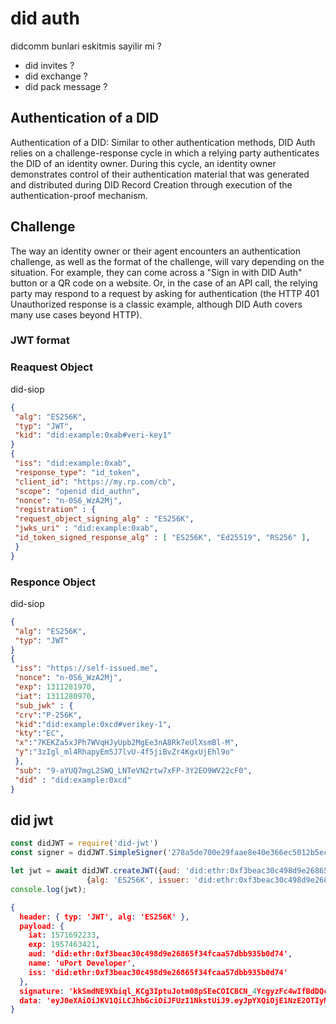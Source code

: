 # did auth

didcomm bunlari eskitmis sayilir mi ?
- did invites ?
- did exchange ?
- did pack message ?

## Authentication of a DID

Authentication of a DID: Similar to other authentication methods, DID Auth relies on a challenge-response cycle in which a relying party authenticates the DID of an identity owner. During this cycle, an identity owner demonstrates control of their authentication material that was generated and distributed during DID Record Creation through execution of the authentication-proof mechanism.

## Challenge
The way an identity owner or their agent encounters an authentication challenge, as well as the format of the challenge, will vary depending on the situation. For example, they can come across a "Sign in with DID Auth" button or a QR code on a website. Or, in the case of an API call, the relying party may respond to a request by asking for authentication (the HTTP 401 Unauthorized response is a classic example, although DID Auth covers many use cases beyond HTTP).


### JWT format

### Reaquest Object 
did-siop
```json
{
 "alg": "ES256K",
 "typ": "JWT",
 "kid": "did:example:0xab#veri-key1"
}
{
 "iss": "did:example:0xab",
 "response_type": "id_token",
 "client_id": "https://my.rp.com/cb",
 "scope": "openid did_authn",
 "nonce": "n-0S6_WzA2Mj",
 "registration" : {
 "request_object_signing_alg" : "ES256K",
 "jwks_uri" : "did:example:0xab",
 "id_token_signed_response_alg" : [ "ES256K", "Ed25519", "RS256" ],
 }
}
```


### Responce Object 
did-siop
```json
{
 "alg": "ES256K",
 "typ": "JWT"
}
{
 "iss": "https://self-issued.me",
 "nonce": "n-0S6_WzA2Mj",
 "exp": 1311281970,
 "iat": 1311280970,
 "sub_jwk" : {
 "crv":"P-256K",
 "kid":"did:example:0xcd#verikey-1",
 "kty":"EC",
 "x":"7KEKZa5xJPh7WVqHJyUpb2MgEe3nA8Rk7eUlXsmBl-M",
 "y":"3zIgl_ml4RhapyEm5J7lvU-4f5jiBvZr4KgxUjEhl9o"
 },
 "sub": "9-aYUQ7mgL2SWQ_LNTeVN2rtw7xFP-3Y2EO9WV22cF0",
 "did" : "did:example:0xcd"
}
```


## did jwt

```javascript
const didJWT = require('did-jwt')
const signer = didJWT.SimpleSigner('278a5de700e29faae8e40e366ec5012b5ec63d36ec77e8a2417154cc1d25383f');

let jwt = await didJWT.createJWT({aud: 'did:ethr:0xf3beac30c498d9e26865f34fcaa57dbb935b0d74', exp: 1957463421, name: 'uPort Developer'},
                 {alg: 'ES256K', issuer: 'did:ethr:0xf3beac30c498d9e26865f34fcaa57dbb935b0d74', signer})
console.log(jwt);
```

```json
{
  header: { typ: 'JWT', alg: 'ES256K' },
  payload: {
    iat: 1571692233,
    exp: 1957463421,
    aud: 'did:ethr:0xf3beac30c498d9e26865f34fcaa57dbb935b0d74',
    name: 'uPort Developer',
    iss: 'did:ethr:0xf3beac30c498d9e26865f34fcaa57dbb935b0d74'
  },
  signature: 'kkSmdNE9Xbiql_KCg3IptuJotm08pSEeCOICBCN_4YcgyzFc4wIfBdDQcz76eE-z7xUR3IBb6-r-lRfSJcHMiAA',
  data: 'eyJ0eXAiOiJKV1QiLCJhbGciOiJFUzI1NkstUiJ9.eyJpYXQiOjE1NzE2OTIyMzMsImV4cCI6MTk1NzQ2MzQyMSwiYXVkIjoiZGlkOmV0aHI6MHhmM2JlYWMzMGM0OThkOWUyNjg2NWYzNGZjYWE1N2RiYjkzNWIwZDc0IiwibmFtZSI6InVQb3J0IERldmVsb3BlciIsImlzcyI6ImRpZDpldGhyOjB4ZjNiZWFjMzBjNDk4ZDllMjY4NjVmMzRmY2FhNTdkYmI5MzViMGQ3NCJ9'
}
```
